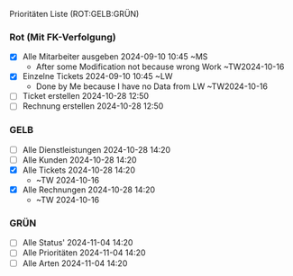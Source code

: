 Prioritäten Liste (<span class="red">ROT</span>:<span class="yellow">GELB</span>:<span class="green">GRÜN</span>)

### <span class="red">Rot</span> (Mit FK-Verfolgung)
- [X] Alle Mitarbeiter ausgeben 2024-09-10 10:45  ~MS
	- After some Modification not because wrong Work ~TW2024-10-16
- [X] Einzelne Tickets 2024-09-10 10:45 ~LW 
	- Done by Me because I have no Data from LW  ~TW2024-10-16
- [ ] Ticket erstellen 2024-10-28 12:50
- [ ] Rechnung erstellen 2024-10-28 12:50

### <span class="yellow">GELB</span> 
- [ ] Alle Dienstleistungen  2024-10-28 14:20
- [ ] Alle Kunden 2024-10-28 14:20
- [X] Alle Tickets 2024-10-28 14:20
	- ~TW 2024-10-16
- [X] Alle Rechnungen 2024-10-28 14:20
	- ~TW 2024-10-16

### <span class="green">GRÜN</span>
- [ ] Alle Status'  2024-11-04 14:20
- [ ] Alle Prioritäten 2024-11-04 14:20
- [ ] Alle Arten 2024-11-04 14:20